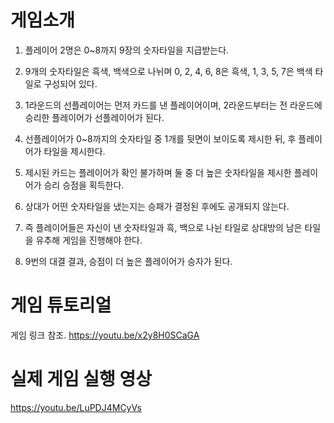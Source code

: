 # 게임소개
1. 플레이어 2명은 0~8까지 9장의 숫자타일을 지급받는다.

2. 9개의 숫자타일은 흑색, 백색으로 나뉘며 0, 2, 4, 6, 8은 흑색, 1, 3, 5, 7은 백색 타일로 구성되어 있다.

3. 1라운드의 선플레이어는 먼저 카드를 낸 플레이어이며, 2라운드부터는 전 라운드에 승리한 플레이어가 선플레이어가 된다.

4. 선플레이어가 0~8까지의 숫자타일 중 1개를 뒷면이 보이도록 제시한 뒤, 후 플레이어가 타일을 제시한다.

5. 제시된 카드는 플레이어가 확인 불가하며 둘 중 더 높은 숫자타일을 제시한 플레이어가 승리 승점을 획득한다.

6. 상대가 어떤 숫자타일을 냈는지는 승패가 결정된 후에도 공개되지 않는다.

7. 즉 플레이어들은 자신이 낸 숫자타일과 흑, 백으로 나뉜 타일로 상대방의 남은 타일을 유추해 게임을 진행해야 한다.

8. 9번의 대결 결과, 승점이 더 높은 플레이어가 승자가 된다.

# 게임 튜토리얼
게임 링크 참조.
https://youtu.be/x2y8H0SCaGA

# 실제 게임 실행 영상
https://youtu.be/LuPDJ4MCyVs
